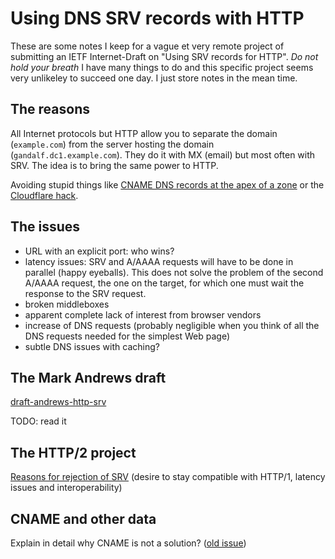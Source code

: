 Using DNS SRV records with HTTP
===============================

These are some notes I keep for a vague et very remote project of
submitting an IETF Internet-Draft on "Using SRV records for HTTP". *Do
not hold your breath* I have many things to do and this specific
project seems very unlikeley to succeed one day. I just store notes in
the mean time.

The reasons
-----------

All Internet protocols but HTTP allow you to separate the domain
(`example.com`) from the server hosting the domain
(`gandalf.dc1.example.com`). They do it with MX (email) but most often
with SRV. The idea is to bring the same power to HTTP.

Avoiding stupid things like
[CNAME DNS records at the apex of a zone](http://serverfault.com/questions/613829/why-cant-a-cname-record-be-used-at-the-apex-aka-root-of-a-domain)
or the
[Cloudflare hack](https://support.cloudflare.com/hc/en-us/articles/200169056-CNAME-Flattening-RFC-compliant-support-for-CNAME-at-the-root).

The issues
----------

* URL with an explicit port: who wins?
* latency issues: SRV and A/AAAA requests will have to be done in
  parallel (happy eyeballs). This does not solve the problem of the second A/AAAA request,
  the one on the target, for which one must wait the response to the SRV request.
* broken middleboxes
* apparent complete lack of interest from browser vendors
* increase of DNS requests (probably negligible when you think of all
  the DNS requests needed for the simplest Web page)
* subtle DNS issues with caching?
  
The Mark Andrews draft
----------------------

[draft-andrews-http-srv](https://datatracker.ietf.org/doc/draft-andrews-http-srv/)

TODO: read it

The HTTP/2 project
------------------

[Reasons for rejection of
SRV](http://lists.w3.org/Archives/Public/ietf-http-wg/2015AprJun/0674.html)
(desire to stay compatible with HTTP/1, latency issues and
interoperability)

CNAME and other data
--------------------

Explain in detail why CNAME is not a solution?
([old issue](https://chriswa.wordpress.com/2008/02/01/bind9-vs-cname-rrs/))



